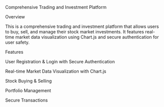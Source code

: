 Comprehensive Trading and Investment Platform

Overview

This is a comprehensive trading and investment platform that allows users to buy, sell, and manage their stock market investments. It features real-time market data visualization using Chart.js and secure authentication for user safety.

Features

User Registration & Login with Secure Authentication

Real-time Market Data Visualization with Chart.js

Stock Buying & Selling

Portfolio Management

Secure Transactions
